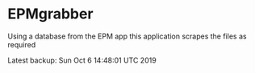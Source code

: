 # EPMgrabber
Using a database from the EPM app this application scrapes the files as required


Latest backup: Sun Oct 6 14:48:01 UTC 2019
